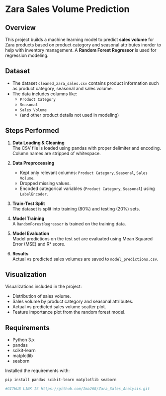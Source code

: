 # Zara Sales Volume Prediction

## Overview
This project builds a machine learning model to predict **sales volume** for Zara products based on product category and seasonal attributes inorder to help with inventory management. A **Random Forest Regressor** is used for regression modeling.

## Dataset
- The dataset `cleaned_zara_sales.csv` contains product information such as product category, seasonal and sales volume.
- The data includes columns like:
  - `Product Category`
  - `Seasonal`
  - `Sales Volume`
  - (and other product details not used in modeling)

## Steps Performed

1. **Data Loading & Cleaning**  
   The CSV file is loaded using pandas with proper delimiter and encoding. Column names are stripped of whitespace.

2. **Data Preprocessing**  
   - Kept only relevant columns: `Product Category`, `Seasonal`, `Sales Volume`.  
   - Dropped missing values.  
   - Encoded categorical variables (`Product Category`, `Seasonal`) using `LabelEncoder`.

3. **Train-Test Split**  
   The dataset is split into training (80%) and testing (20%) sets.

4. **Model Training**  
   A `RandomForestRegressor` is trained on the training data.

5. **Model Evaluation**  
   Model predictions on the test set are evaluated using Mean Squared Error (MSE) and R² score.

6. **Results**  
   Actual vs predicted sales volumes are saved to `model_predictions.csv`.

## Visualization
Visualizations included in the project:
- Distribution of sales volume.
- Sales volume by product category and seasonal attributes.
- Actual vs predicted sales volume scatter plot.
- Feature importance plot from the random forest model.

## Requirements

- Python 3.x  
- pandas  
- scikit-learn  
- matplotlib  
- seaborn

Installed the requirements with:

```bash
pip install pandas scikit-learn matplotlib seaborn

#GITHUB LINK IS https://github.com/Ima268/Zara_Sales_Analysis.git 
